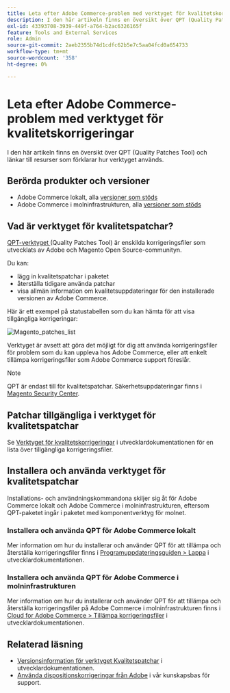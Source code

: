 ```yaml
---
title: Leta efter Adobe Commerce-problem med verktyget för kvalitetskorrigeringar
description: I den här artikeln finns en översikt över QPT (Quality Patches Tool) och länkar till resurser som förklarar hur verktyget används.
exl-id: 43393708-3939-449f-a764-b2ac6326165f
feature: Tools and External Services
role: Admin
source-git-commit: 2aeb2355b74d1cdfc62b5e7c5aa04fcd0a654733
workflow-type: tm+mt
source-wordcount: '358'
ht-degree: 0%

---
```


# Leta efter Adobe Commerce-problem med verktyget för kvalitetskorrigeringar

I den här artikeln finns en översikt över QPT (Quality Patches Tool) och länkar till resurser som förklarar hur verktyget används.

## Berörda produkter och versioner

* Adobe Commerce lokalt, alla [versioner som stöds](https://magento.com/sites/default/files/magento-software-lifecycle-policy.pdf)
* Adobe Commerce i molninfrastrukturen, alla [versioner som stöds](https://magento.com/sites/default/files/magento-software-lifecycle-policy.pdf)

## Vad är verktyget för kvalitetspatchar?

[QPT-verktyget ](https://github.com/magento/quality-patches) (Quality Patches Tool) är enskilda korrigeringsfiler som utvecklats av Adobe och Magento Open Source-communityn.

Du kan:

* lägg in kvalitetspatchar i paketet
* återställa tidigare använda patchar
* visa allmän information om kvalitetsuppdateringar för den installerade versionen av Adobe Commerce.

Här är ett exempel på statustabellen som du kan hämta för att visa tillgängliga korrigeringar:

![Magento_patches_list](assets/status_table.png)

Verktyget är avsett att göra det möjligt för dig att använda korrigeringsfiler för problem som du kan uppleva hos Adobe Commerce, eller att enkelt tillämpa korrigeringsfiler som Adobe Commerce support föreslår.

>[!NOTE]
>
>QPT är endast till för kvalitetspatchar. Säkerhetsuppdateringar finns i [Magento Security Center](https://magento.com/security/patches).

## Patchar tillgängliga i verktyget för kvalitetspatchar

Se [Verktyget för kvalitetskorrigeringar](https://experienceleague.adobe.com/tools/commerce-quality-patches/index.html) i utvecklardokumentationen för en lista över tillgängliga korrigeringsfiler.

## Installera och använda verktyget för kvalitetspatchar

Installations- och användningskommandona skiljer sig åt för Adobe Commerce lokalt och Adobe Commerce i molninfrastrukturen, eftersom QPT-paketet ingår i paketet med komponentverktyg för molnet.

### Installera och använda QPT för Adobe Commerce lokalt

Mer information om hur du installerar och använder QPT för att tillämpa och återställa korrigeringsfiler finns i [Programuppdateringsguiden > Lappa](https://experienceleague.adobe.com/en/docs/commerce-operations/tools/quality-patches-tool/usage) i utvecklardokumentationen.

### Installera och använda QPT för Adobe Commerce i molninfrastrukturen

Mer information om hur du installerar och använder QPT för att tillämpa och återställa korrigeringsfiler på Adobe Commerce i molninfrastrukturen finns i [Cloud for Adobe Commerce > Tillämpa korrigeringsfiler](https://experienceleague.adobe.com/en/docs/commerce-cloud-service/user-guide/develop/upgrade/apply-patches) i utvecklardokumentationen.

## Relaterad läsning

* [Versionsinformation för verktyget Kvalitetspatchar](https://experienceleague.adobe.com/en/docs/commerce-operations/tools/quality-patches-tool/release-notes) i utvecklardokumentationen.
* [Använda dispositionskorrigeringar från Adobe](/help/how-to/general/how-to-apply-a-composer-patch-provided-by-magento.md) i vår kunskapsbas för support.
